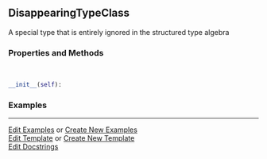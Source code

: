 ## <a id="McUtils.Parsers.StructuredType.DisappearingTypeClass">DisappearingTypeClass</a>
A special type that is entirely ignored in the structured type algebra

### Properties and Methods
<a id="McUtils.Parsers.StructuredType.DisappearingTypeClass.__init__" class="docs-object-method">&nbsp;</a>
```python
__init__(self): 
```

### Examples


___

[Edit Examples](https://github.com/McCoyGroup/References/edit/gh-pages/Documentation/examples/McUtils/Parsers/StructuredType/DisappearingTypeClass.md) or 
[Create New Examples](https://github.com/McCoyGroup/References/new/gh-pages/?filename=Documentation/examples/McUtils/Parsers/StructuredType/DisappearingTypeClass.md) <br/>
[Edit Template](https://github.com/McCoyGroup/References/edit/gh-pages/Documentation/templates/McUtils/Parsers/StructuredType/DisappearingTypeClass.md) or 
[Create New Template](https://github.com/McCoyGroup/References/new/gh-pages/?filename=Documentation/templates/McUtils/Parsers/StructuredType/DisappearingTypeClass.md) <br/>
[Edit Docstrings](https://github.com/McCoyGroup/McUtils/edit/master/Parsers/StructuredType.py?message=Update%20Docs)